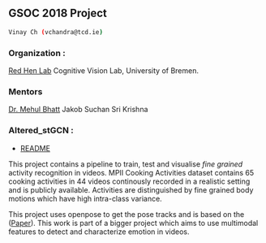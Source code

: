 ## GSOC 2018 Project

```sh
Vinay Ch (vchandra@tcd.ie)
```

### Organization :
[Red Hen Lab](http://www.redhenlan.org/)
Cognitive Vision Lab, University of Bremen.

### Mentors
[Dr. Mehul Bhatt](http://www.mehulbhatt.org/)
Jakob Suchan
Sri Krishna

### Altered_stGCN : 
* [README](https://github.com/Zzoey/Redhenlab_gsoc2018/blob/master/altered_stGCN/README.md)

This project contains a pipeline to train, test and visualise *fine grained* activity recognition in videos. MPII Cooking Activities dataset contains 65 cooking activities in 44 videos continously recorded in a realistic setting and is publicly available. Activities are distinguished by fine grained body motions which have high intra-class variance.

This project uses openpose to get the pose tracks and is based on the ([Paper](https://arxiv.org/abs/1801.07455)). This work is part of a bigger project which aims to use multimodal features to detect and characterize emotion in videos.
